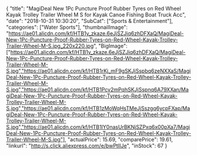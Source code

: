 {
	"title": "MagiDeal New 1Pc Puncture Proof Rubber Tyres on Red Wheel Kayak Trolley Trailer Wheel M S for Kayak Canoe Fishing Boat Truck Acc",
	"date": "2018-10-31 10:30:20",
	"SubCat": ["Sports & Entertainment"],
	"categories": ["Water Sports"],
	"thumbnailImage": "https://ae01.alicdn.com/kf/HTB1y_zkaze.6eJjSZJiq6zhDFXaQ/MagiDeal-New-1Pc-Puncture-Proof-Rubber-Tyres-on-Red-Wheel-Kayak-Trolley-Trailer-Wheel-M-S.jpg_220x220.jpg",
	"BigImage": ["https://ae01.alicdn.com/kf/HTB1y_zkaze.6eJjSZJiq6zhDFXaQ/MagiDeal-New-1Pc-Puncture-Proof-Rubber-Tyres-on-Red-Wheel-Kayak-Trolley-Trailer-Wheel-M-S.jpg","https://ae01.alicdn.com/kf/HTB1rKj_mF9gSKJjSspbq6zeNXXaS/MagiDeal-New-1Pc-Puncture-Proof-Rubber-Tyres-on-Red-Wheel-Kayak-Trolley-Trailer-Wheel-M-S.jpg","https://ae01.alicdn.com/kf/HTB1Pcv2mPqhSKJjSspnq6A79XXan/MagiDeal-New-1Pc-Puncture-Proof-Rubber-Tyres-on-Red-Wheel-Kayak-Trolley-Trailer-Wheel-M-S.jpg","https://ae01.alicdn.com/kf/HTB1zMoWqHsTMeJjSszgq6ycpFXap/MagiDeal-New-1Pc-Puncture-Proof-Rubber-Tyres-on-Red-Wheel-Kayak-Trolley-Trailer-Wheel-M-S.jpg","https://ae01.alicdn.com/kf/HTB1lY0nasUrBKNjSZPxq6x00pXa7/MagiDeal-New-1Pc-Puncture-Proof-Rubber-Tyres-on-Red-Wheel-Kayak-Trolley-Trailer-Wheel-M-S.jpg"],
	"actualPrice": 15.69,
	"comparePrice": 19.61,
	"linkurl": "http://s.click.aliexpress.com/e/bwPtIIJe",
	"inStock": 67
}

